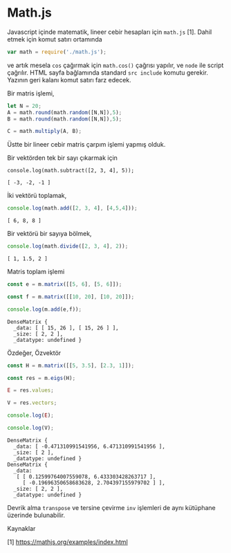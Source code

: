 # Math.js

Javascript içinde matematik, lineer cebir hesapları için `math.js` [1]. Dahil
etmek için komut satırı ortamında

```javascript
var math = require('./math.js');
```

ve artık mesela `cos` çağırmak için `math.cos()` çağrısı yapılır, ve
`node` ile script çağrılır. HTML sayfa bağlamında standard `src include`
komutu gerekir. Yazının geri kalanı komut satırı farz edecek.

Bir matris işlemi,

```javascript
let N = 20;
A = math.round(math.random([N,N]),5);
B = math.round(math.random([N,N]),5);

C = math.multiply(A, B);
```

Üstte bir lineer cebir matris çarpım işlemi yapmış olduk.

Bir vektörden tek bir sayı çıkarmak için 

```
console.log(math.subtract([2, 3, 4], 5));
```

```
[ -3, -2, -1 ]
```

İki vektörü toplamak,

```javascript
console.log(math.add([2, 3, 4], [4,5,4]));
```

```
[ 6, 8, 8 ]
```

Bir vektörü bir sayıya bölmek,

```javascript
console.log(math.divide([2, 3, 4], 2));
```

```
[ 1, 1.5, 2 ]
```

Matris toplam işlemi

```javascript
const e = m.matrix([[5, 6], [5, 6]]);

const f = m.matrix([[10, 20], [10, 20]]);

console.log(m.add(e,f));
```

```
DenseMatrix {
  _data: [ [ 15, 26 ], [ 15, 26 ] ],
  _size: [ 2, 2 ],
  _datatype: undefined }
```

Özdeğer, Özvektör

```javascript
const H = m.matrix([[5, 3.5], [2.3, 1]]);

const res = m.eigs(H);

E = res.values;

V = res.vectors;

console.log(E);

console.log(V);
```

```
DenseMatrix {
  _data: [ -0.471310991541956, 6.471310991541956 ],
  _size: [ 2 ],
  _datatype: undefined }
DenseMatrix {
  _data: 
   [ [ 0.12599764007559078, 6.433303428263717 ],
     [ -0.19696350658683628, 2.704397155979702 ] ],
  _size: [ 2, 2 ],
  _datatype: undefined }
```

Devrik alma `transpose` ve tersine çevirme `inv` işlemleri de aynı
kütüphane üzerinde bulunabilir.

Kaynaklar

[1] https://mathjs.org/examples/index.html


